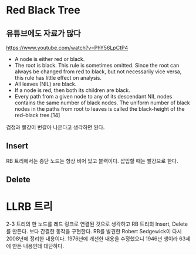 
# Red Black Tree

## 유튜브에도 자료가 많다
https://www.youtube.com/watch?v=PhY56LpCtP4


* A node is either red or black.
* The root is black. This rule is sometimes omitted. Since the root can always be changed from red to black, but not necessarily vice versa, this rule has little effect on analysis.
* All leaves (NIL) are black.
* If a node is red, then both its children are black.
* Every path from a given node to any of its descendant NIL nodes contains the same number of black nodes. The uniform number of black nodes in the paths from root to leaves is called the black-height of the red–black tree.[14]

검정과 빨강이 번갈아 나온다고 생각하면 된다.

## Insert

RB 트리에서는 종단 노드는 항상 비어 있고 블랙이다.
삽입할 때는 빨강으로 한다.


## Delete

# LLRB 트리

2-3 트리의 한 노드를 레드 링크로 연결된 것으로 생각하고 RB 트리의 Insert, Delete를 만든다.
보다 간결한 동작을 구현한다. RB를 발견한 Robert Sedgewick이 다시 2008년에 정리한 내용이다.
1976년에 개선한 내용을 수정했으니 1946년 생이라 63세에 만든 내용인데 대단하다.
